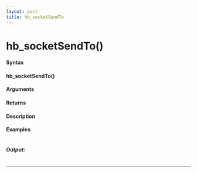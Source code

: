 ```yaml
---
layout: post
title: hb_socketSendTo
---
```


# hb_socketSendTo()


#### Syntax

#### hb_socketSendTo()

#### Arguments

#### Returns

#### Description

#### Examples

```

```

##### Output:

```

```

---